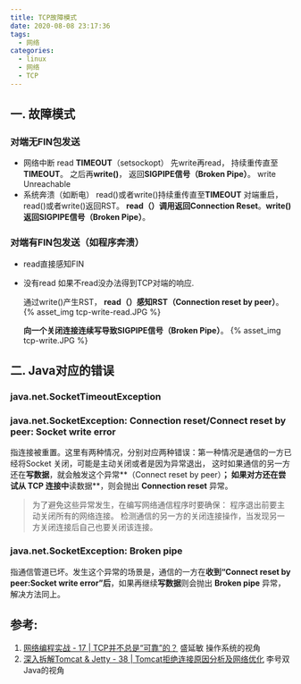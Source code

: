 ```yaml
---
title: TCP故障模式
date: 2020-08-08 23:17:36
tags: 
  - 网络
categories: 
  - linux
  - 网络
  - TCP     
---
```


<p hidden></p>
<!-- more -->

## 一. 故障模式

### 对端无FIN包发送
+ 网络中断
  read **TIMEOUT**（setsockopt）
  先write再read， 持续重传直至**TIMEOUT**。 之后再**write()**， 返回**SIGPIPE信号（Broken Pipe）**。
  write Unreachable
+ 系统奔溃（如断电）
  read()或者write()持续重传直至**TIMEOUT**
  对端重启，read()或者write()返回RST。 **read（）**调用返回**Connection Reset**。**write()**返回**SIGPIPE信号（Broken Pipe）**。

### 对端有FIN包发送（如程序奔溃）
+ read直接感知FIN  
+ 没有read
  如果不read没办法得到TCP对端的响应.

  通过write()产生RST， **read（）**感知**RST（Connection reset by peer）**。 
  {% asset_img tcp-write-read.JPG   %}

  **向一个关闭连接连续写导致SIGPIPE信号（Broken Pipe）**。
  {% asset_img tcp-write.JPG   %}

## 二. Java对应的错误  

### java.net.SocketTimeoutException


### java.net.SocketException: Connection reset/Connect reset by peer: Socket write error
指连接被重置。这里有两种情况，分别对应两种错误：第一种情况是通信的一方已经将Socket 关闭，可能是主动关闭或者是因为异常退出，
这时如果通信的另一方还在**写数据**，就会触发这个异常**（Connect reset by peer）**；
如果对方还在尝试从 TCP 连接中**读数据**，则会抛出 **Connection reset** 异常。

> 为了避免这些异常发生，在编写网络通信程序时要确保：
程序退出前要主动关闭所有的网络连接。
检测通信的另一方的关闭连接操作，当发现另一方关闭连接后自己也要关闭该连接。

### java.net.SocketException: Broken pipe
指通信管道已坏。发生这个异常的场景是，通信的一方在**收到“Connect reset by peer:Socket write error”后**，如果再继续**写数据**则会抛出 **Broken pipe** 异常，解决方法同上。


## 参考:
1. [网络编程实战 - 17 | TCP并不总是“可靠”的？]() 盛延敏   操作系统的视角
2. [深入拆解Tomcat & Jetty -  38 | Tomcat拒绝连接原因分析及网络优化]() 李号双  Java的视角